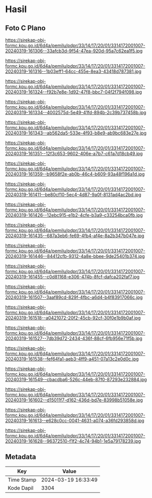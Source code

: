 # Hasil

## Foto C Plano

https://sirekap-obj-formc.kpu.go.id/6d4a/pemilu/pdpr/33/14/17/20/01/3314172001007-20240319-161306--33afcb3d-9f54-47ea-920d-95a7c62ea1f5.jpg

https://sirekap-obj-formc.kpu.go.id/6d4a/pemilu/pdpr/33/14/17/20/01/3314172001007-20240319-161316--1b03eff1-64cc-455e-8ea3-43418d787381.jpg

https://sirekap-obj-formc.kpu.go.id/6d4a/pemilu/pdpr/33/14/17/20/01/3314172001007-20240319-161324--f92b7e8e-1d92-47f8-bbc7-04f2f794f098.jpg

https://sirekap-obj-formc.kpu.go.id/6d4a/pemilu/pdpr/33/14/17/20/01/3314172001007-20240319-161334--4002575d-5e49-41fd-894b-2c39b737458b.jpg

https://sirekap-obj-formc.kpu.go.id/6d4a/pemilu/pdpr/33/14/17/20/01/3314172001007-20240319-161343--ab562da5-533e-4f93-b8e9-ab9bc683e27e.jpg

https://sirekap-obj-formc.kpu.go.id/6d4a/pemilu/pdpr/33/14/17/20/01/3314172001007-20240319-161351--12f3c653-9602-406e-a7b7-c61a7d18cb49.jpg

https://sirekap-obj-formc.kpu.go.id/6d4a/pemilu/pdpr/33/14/17/20/01/3314172001007-20240319-161359--b9658f2e-ab0b-46c4-b609-93a48f196a1d.jpg

https://sirekap-obj-formc.kpu.go.id/6d4a/pemilu/pdpr/33/14/17/20/01/3314172001007-20240319-161411--be80cf10-5ec4-4d87-9a0f-8131ad4ac2bd.jpg

https://sirekap-obj-formc.kpu.go.id/6d4a/pemilu/pdpr/33/14/17/20/01/3314172001007-20240319-161426--12ebc915-e1b2-4cfe-b3a9-c33254bca0fb.jpg

https://sirekap-obj-formc.kpu.go.id/6d4a/pemilu/pdpr/33/14/17/20/01/3314172001007-20240319-161435--687a3eb6-fe69-4fb4-af4e-8a2b347b047e.jpg

https://sirekap-obj-formc.kpu.go.id/6d4a/pemilu/pdpr/33/14/17/20/01/3314172001007-20240319-161446--84412cfb-9312-4a8e-bbee-9de25401b374.jpg

https://sirekap-obj-formc.kpu.go.id/6d4a/pemilu/pdpr/33/14/17/20/01/3314172001007-20240319-161455--c0d81168-e306-474b-8fcf-dafca202faf7.jpg

https://sirekap-obj-formc.kpu.go.id/6d4a/pemilu/pdpr/33/14/17/20/01/3314172001007-20240319-161507--3aaf89cd-829f-4fbc-a6d4-b4f83917066c.jpg

https://sirekap-obj-formc.kpu.go.id/6d4a/pemilu/pdpr/33/14/17/20/01/3314172001007-20240319-161518--a0421072-20f2-45cb-92cf-30f0e1b9b0af.jpg

https://sirekap-obj-formc.kpu.go.id/6d4a/pemilu/pdpr/33/14/17/20/01/3314172001007-20240319-161527--7db39d72-2434-436f-88cf-6fb956e71f5b.jpg

https://sirekap-obj-formc.kpu.go.id/6d4a/pemilu/pdpr/33/14/17/20/01/3314172001007-20240319-161538--fef64fa1-aeb3-4ff9-a451-07a13c2e0d0c.jpg

https://sirekap-obj-formc.kpu.go.id/6d4a/pemilu/pdpr/33/14/17/20/01/3314172001007-20240319-161549--cbacdba6-526c-44eb-87f0-87293e232884.jpg

https://sirekap-obj-formc.kpu.go.id/6d4a/pemilu/pdpr/33/14/17/20/01/3314172001007-20240319-161602--d15011f7-d162-436d-bd7e-83998b51058e.jpg

https://sirekap-obj-formc.kpu.go.id/6d4a/pemilu/pdpr/33/14/17/20/01/3314172001007-20240319-161613--e628c0cc-0041-4631-a074-a36fd293858d.jpg

https://sirekap-obj-formc.kpu.go.id/6d4a/pemilu/pdpr/33/14/17/20/01/3314172001007-20240319-161628--96372510-f1f2-4c74-94b1-1e5a79178239.jpg


## Metadata

| Key        | Value               |
| ---------- | ------------------- |
| Time Stamp | 2024-03-19 16:33:49 |
| Kode Dapil | 3304                |



